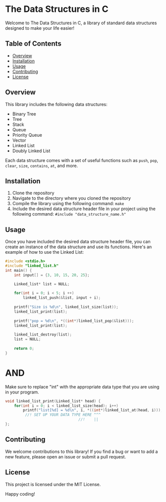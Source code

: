 # The Data Structures in C

Welcome to The Data Structures in C, a library of standard data structures designed to make your life easier! 

## Table of Contents
- [Overview](#overview)
- [Installation](#installation)
- [Usage](#usage)
- [Contributing](#contributing)
- [License](#license)

## Overview
This library includes the following data structures:
- Binary Tree
- Tree
- Stack
- Queue
- Priority Queue
- Vector
- Linked List
- Doubly Linked List

Each data structure comes with a set of useful functions such as `push`, `pop`, `clear`, `size`, `contains`, `at`, and more. 

## Installation
1. Clone the repository
2. Navigate to the directory where you cloned the repository
3. Compile the library using the following command: `make`
4. Include the desired data structure header file in your project using the following command: `#include "data_structure_name.h"`

## Usage
Once you have included the desired data structure header file, you can create an instance of the data structure and use its functions. Here's an example of how to use the Linked List:

```c
#include <stdio.h>
#include "linked_list.h"
int main() {
    int input[] = {3, 10, 15, 20, 25};

    Linked_list* list = NULL;
 
    for(int i = 0; i < 5; i ++)
    	linked_list_push(&list, input + i);
   
    printf("Size is %d\n", linked_list_size(list));
    linked_list_print(list);
    
    printf("pop = %d\n", *((int*)linked_list_pop(&list)));
    linked_list_print(list);
   
    linked_list_destroy(list);
    list = NULL;
 
    return 0;
}
```

# AND
Make sure to replace "int" with the appropriate data type that you are using in your program. 

```c
void linked_list_print(Linked_list* head) {
    for(int i = 0; i < linked_list_size(head); i++)
    	printf("list[%d] = %d\n", i, *((int*)linked_list_at(head, i)));
         //! SET UP YOUR DATA TYPE HERE ^^^
                                 //!    ||
};
```

## Contributing
We welcome contributions to this library! If you find a bug or want to add a new feature, please open an issue or submit a pull request.

## License
This project is licensed under the MIT License.


Happy coding!
